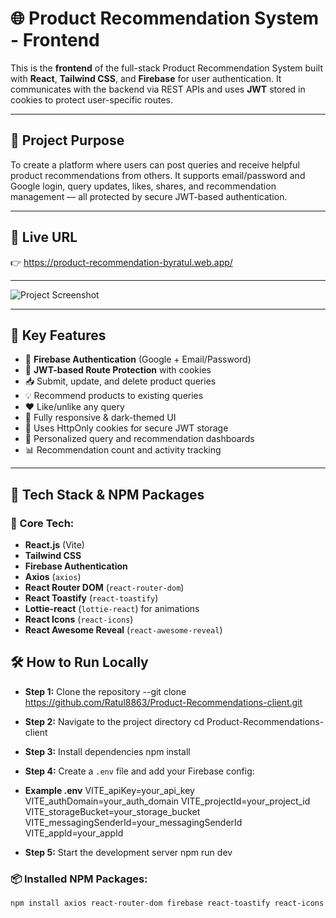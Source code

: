 # 🌐 Product Recommendation System - Frontend

This is the **frontend** of the full-stack Product Recommendation System built with **React**, **Tailwind CSS**, and **Firebase** for user authentication. It communicates with the backend via REST APIs and uses **JWT** stored in cookies to protect user-specific routes.

---

## 🎯 Project Purpose

To create a platform where users can post queries and receive helpful product recommendations from others. It supports email/password and Google login, query updates, likes, shares, and recommendation management — all protected by secure JWT-based authentication.

---

## 🔗 Live URL

👉 https://product-recommendation-byratul.web.app/

---

![Project Screenshot](https://i.ibb.co/G4kQn476/Screenshot-2025-06-25-142008.png)

---


## 🚀 Key Features

- 🔐 **Firebase Authentication** (Google + Email/Password)
- 🪪 **JWT-based Route Protection** with cookies
- 📥 Submit, update, and delete product queries
- 💡 Recommend products to existing queries
- ❤️ Like/unlike any query
- 🌈 Fully responsive & dark-themed UI
- 🍪 Uses HttpOnly cookies for secure JWT storage
- 🧠 Personalized query and recommendation dashboards
- 📊 Recommendation count and activity tracking

---

## 🔧 Tech Stack & NPM Packages

### 🔨 Core Tech:
- **React.js** (Vite)
- **Tailwind CSS**
- **Firebase Authentication**
- **Axios** (`axios`)
- **React Router DOM** (`react-router-dom`)
- **React Toastify** (`react-toastify`)
- **Lottie-react** (`lottie-react`) for animations
- **React Icons** (`react-icons`)
- **React Awesome Reveal** (`react-awesome-reveal`)


## 🛠️ How to Run Locally

- **Step 1:** Clone the repository
  --git clone https://github.com/Ratul8863/Product-Recommendations-client.git
- **Step 2:** Navigate to the project directory
cd Product-Recommendations-client
- **Step 3:** Install dependencies
npm install
- **Step 4:** Create a `.env` file and add your Firebase config:
-  **Example .env**
VITE_apiKey=your_api_key
VITE_authDomain=your_auth_domain
VITE_projectId=your_project_id
VITE_storageBucket=your_storage_bucket
VITE_messagingSenderId=your_messagingSenderId
VITE_appId=your_appId

- **Step 5:** Start the development server
npm run dev

### 📦 Installed NPM Packages:

```bash
npm install axios react-router-dom firebase react-toastify react-icons lottie-react react-awesome-reveal




